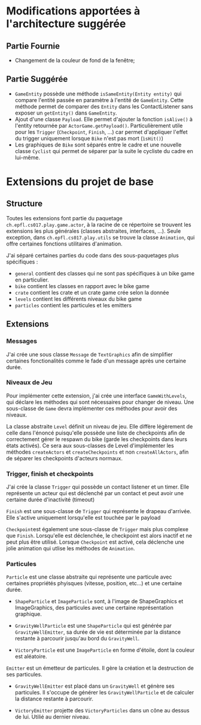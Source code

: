 # Modifications apportées à l'architecture suggérée

## Partie Fournie 
* Changement de la couleur de fond de la fenêtre;

## Partie Suggérée
* `GameEntity` possède une méthode `isSameEntity(Entity entity)` qui compare l'entité passée en paramètre à l'entité de `GameEntity`. Cette méthode permet de comparer des `Entity` dans les ContactListener sans exposer un `getEntity()` dans `GameEntity`.
* Ajout d'une classe `Payload`. Elle permet d'ajouter la fonction `isAlive()` à l'entity retournée par `ActorGame.getPayload()`. Particulièrement utile pour les `Trigger` (`Checkpoint`, `Finish`, ...) car permet d'appliquer l'effet du trigger uniquement lorsque `Bike` n'est pas mort (`ìsHit()`)
* Les graphiques de `Bike` sont séparés entre le cadre et une nouvelle classe `Cyclist` qui permet de séparer par la suite le cycliste du cadre en lui-même.

# Extensions du projet de base

## Structure
Toutes les extensions font partie du paquetage `ch.epfl.cs017.play.game.actor`, à la racine de ce répertoire se trouvent les extensions les plus générales (classes abstraites, interfaces, ...). Seule exception, dans `ch.epfl.cs017.play.utils` se trouve la classe `Animation`, qui offre certaines fonctions utilitaires d'animation.

J'ai séparé certaines parties du code dans des sous-paquetages plus spécifiques : 
* `general` contient des classes qui ne sont pas spécifiques à un bike game en particulier.
* `bike` contient les classes en rapport avec le bike game
* `crate` contient les crate et un crate game crée selon la donnée
* `levels` contient les différents niveaux du bike game
* `particles` contient les particules et les emitters

## Extensions

### Messages
J'ai crée une sous classe `Message` de `TextGraphics` afin de simplifier certaines fonctionalités comme le fade d'un message après une certaine durée.

### Niveaux de Jeu
Pour implémenter cette extension, j'ai crée une interface `GameWithLevels`, qui déclare les méthodes qui sont nécessaires pour changer de niveau. Une sous-classe de `Game` devra implémenter ces méthodes pour avoir des niveaux.

La classe abstraite `Level` définit un niveau de jeu. Elle diffère légèrement de celle dans l'énoncé puisqu'elle possède une liste de checkpoints afin de correctement gérer le respawn du bike (garde les checkpoints dans leurs états activés). Ce sera aux sous-classes de Level d'implémenter les méthodes `createActors` et `createCheckpoints` et non `createAllActors`, afin de séparer les checkpoints d'acteurs normaux.

### Trigger, finish et checkpoints
J'ai crée la classe `Trigger` qui possède un contact listener et un timer. Elle représente un acteur qui est déclenché par un contact et peut avoir une certaine durée d'inactivité (timeout)

`Finish` est une sous-classe de `Trigger` qui représente le drapeau d'arrivée. Elle s'active uniquement lorsqu'elle est touchée par le payload

`Checkpoint`est également une sous-classe de `Trigger` mais plus complexe que `Finish`. Lorsqu'elle est déclenchée, le checkpoint est alors inactif et ne peut plus être utilisé. Lorsque `Checkpoint` est activé, cela déclenche une jolie animation qui utlise les méthodes de `Animation`.

### Particules
`Particle` est une classe abstraite qui représente une particule avec certaines propriétés phyisques (vitesse, position, etc...) et une certaine durée.

* `ShapeParticle` et `ImageParticle` sont, à l'image de ShapeGraphics et ImageGraphics, des particules avec une certaine représentation graphique. 


* `GravityWellParticle` est une `ShapeParticle` qui est générée par `GravityWellEmitter`, sa durée de vie est déterminée par la distance restante à parcourir jusqu'au bord du `GravityWell`.

* `VictoryParticle` est une `ImageParticle` en forme d'étoile, dont la couleur est aléatoire.

`Emitter` est un émetteur de particules. Il gère la création et la destruction de ses particules.

* `GravityWellEmitter` est placé dans un `GravityWell` et génère ses particules. Il s'occupe de générer les `GravityWellParticle` et de calculer la distance restante à parcourir.

* `VictoryEmitter` projette des `VictoryParticles` dans un cône au dessus de lui. Utilié au dernier niveau.









